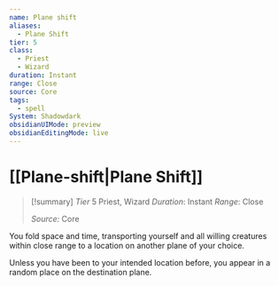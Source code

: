 ```yaml
---
name: Plane shift
aliases:
  - Plane Shift
tier: 5
class:
  - Priest
  - Wizard
duration: Instant
range: Close
source: Core
tags:
  - spell
System: Shadowdark
obsidianUIMode: preview
obsidianEditingMode: live
---
```

# [[Plane-shift|Plane Shift]]

>[!summary]
> *Tier* 5
> Priest, Wizard
> *Duration*: Instant
> *Range*: Close
> 
> *Source:* Core



You fold space and time, transporting yourself and all willing creatures within close range to a location on another plane of your choice. 

Unless you have been to your intended location before, you appear in a random place on the destination plane.

